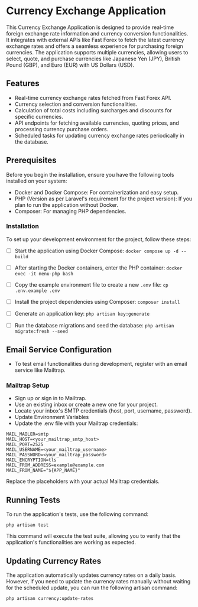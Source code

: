 # Currency Exchange Application

This Currency Exchange Application is designed to provide real-time foreign exchange rate information and currency conversion functionalities. It integrates with external APIs like Fast Forex to fetch the latest currency exchange rates and offers a seamless experience for purchasing foreign currencies. The application supports multiple currencies, allowing users to select, quote, and purchase currencies like Japanese Yen (JPY), British Pound (GBP), and Euro (EUR) with US Dollars (USD).

## Features

- Real-time currency exchange rates fetched from Fast Forex API.
- Currency selection and conversion functionalities.
- Calculation of total costs including surcharges and discounts for specific currencies.
- API endpoints for fetching available currencies, quoting prices, and processing currency purchase orders.
- Scheduled tasks for updating currency exchange rates periodically in the database.

## Prerequisites

Before you begin the installation, ensure you have the following tools installed on your system:

- Docker and Docker Compose: For containerization and easy setup.
- PHP (Version as per Laravel's requirement for the project version): If you plan to run the application without Docker.
- Composer: For managing PHP dependencies.

### Installation

To set up your development environment for the project, follow these steps:

- [ ] Start the application using Docker Compose:
  `docker compose up -d --build`
- [ ] After starting the Docker containers, enter the PHP container:
  `docker exec -it menu-php bash`
- [ ] Copy the example environment file to create a new `.env` file:
  `cp .env.example .env`
- [ ] Install the project dependencies using Composer:
  `composer install`
- [ ] Generate an application key:
  `php artisan key:generate`
- [ ] Run the database migrations and seed the database:
  `php artisan migrate:fresh --seed`


## Email Service Configuration
 - To test email functionalities during development, register with an email service like Mailtrap.

### Mailtrap Setup
- Sign up or sign in to Mailtrap.
- Use an existing inbox or create a new one for your project.
- Locate your inbox's SMTP credentials (host, port, username, password).
- Update Environment Variables
- Update the .env file with your Mailtrap credentials:
```
MAIL_MAILER=smtp
MAIL_HOST=<your_mailtrap_smtp_host>
MAIL_PORT=2525
MAIL_USERNAME=<your_mailtrap_username>
MAIL_PASSWORD=<your_mailtrap_password>
MAIL_ENCRYPTION=tls
MAIL_FROM_ADDRESS=example@example.com
MAIL_FROM_NAME="${APP_NAME}"
```
Replace the placeholders with your actual Mailtrap credentials.

## Running Tests
To run the application's tests, use the following command:

```php artisan test```

This command will execute the test suite, allowing you to verify that the application's functionalities are working as expected.

## Updating Currency Rates

The application automatically updates currency rates on a daily basis. However, if you need to update the currency rates manually without waiting for the scheduled update, you can run the following artisan command:

```
php artisan currency:update-rates
```
